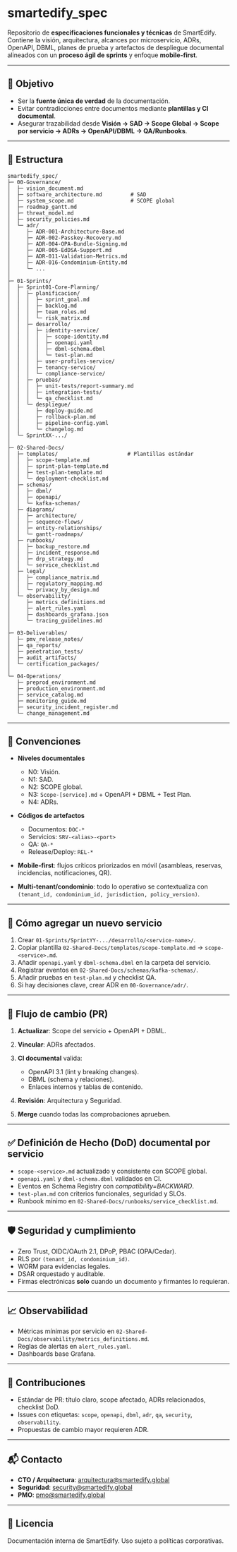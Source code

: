 # smartedify_spec

Repositorio de **especificaciones funcionales y técnicas** de SmartEdify.
Contiene la visión, arquitectura, alcances por microservicio, ADRs, OpenAPI, DBML, planes de prueba y artefactos de despliegue documental alineados con un **proceso ágil de sprints** y enfoque **mobile-first**.

---

## 🎯 Objetivo

* Ser la **fuente única de verdad** de la documentación.
* Evitar contradicciones entre documentos mediante **plantillas y CI documental**.
* Asegurar trazabilidad desde **Visión → SAD → Scope Global → Scope por servicio → ADRs → OpenAPI/DBML → QA/Runbooks**.

---

## 📂 Estructura

```
smartedify_spec/
├─ 00-Governance/
│  ├─ vision_document.md
│  ├─ software_architecture.md         # SAD
│  ├─ system_scope.md                  # SCOPE global
│  ├─ roadmap_gantt.md
│  ├─ threat_model.md
│  ├─ security_policies.md
│  └─ adr/
│     ├─ ADR-001-Architecture-Base.md
│     ├─ ADR-002-Passkey-Recovery.md
│     ├─ ADR-004-OPA-Bundle-Signing.md
│     ├─ ADR-005-EdDSA-Support.md
│     ├─ ADR-011-Validation-Metrics.md
│     ├─ ADR-016-Condominium-Entity.md
│     └─ ...
│
├─ 01-Sprints/
│  ├─ Sprint01-Core-Planning/
│  │  ├─ planificacion/
│  │  │  ├─ sprint_goal.md
│  │  │  ├─ backlog.md
│  │  │  ├─ team_roles.md
│  │  │  └─ risk_matrix.md
│  │  ├─ desarrollo/
│  │  │  ├─ identity-service/
│  │  │  │  ├─ scope-identity.md
│  │  │  │  ├─ openapi.yaml
│  │  │  │  ├─ dbml-schema.dbml
│  │  │  │  └─ test-plan.md
│  │  │  ├─ user-profiles-service/
│  │  │  ├─ tenancy-service/
│  │  │  └─ compliance-service/
│  │  ├─ pruebas/
│  │  │  ├─ unit-tests/report-summary.md
│  │  │  ├─ integration-tests/
│  │  │  └─ qa_checklist.md
│  │  └─ despliegue/
│  │     ├─ deploy-guide.md
│  │     ├─ rollback-plan.md
│  │     ├─ pipeline-config.yaml
│  │     └─ changelog.md
│  └─ SprintXX-.../
│
├─ 02-Shared-Docs/
│  ├─ templates/                      # Plantillas estándar
│  │  ├─ scope-template.md
│  │  ├─ sprint-plan-template.md
│  │  ├─ test-plan-template.md
│  │  └─ deployment-checklist.md
│  ├─ schemas/
│  │  ├─ dbml/
│  │  ├─ openapi/
│  │  └─ kafka-schemas/
│  ├─ diagrams/
│  │  ├─ architecture/
│  │  ├─ sequence-flows/
│  │  ├─ entity-relationships/
│  │  └─ gantt-roadmaps/
│  ├─ runbooks/
│  │  ├─ backup_restore.md
│  │  ├─ incident_response.md
│  │  ├─ drp_strategy.md
│  │  └─ service_checklist.md
│  ├─ legal/
│  │  ├─ compliance_matrix.md
│  │  ├─ regulatory_mapping.md
│  │  └─ privacy_by_design.md
│  └─ observability/
│     ├─ metrics_definitions.md
│     ├─ alert_rules.yaml
│     ├─ dashboards_grafana.json
│     └─ tracing_guidelines.md
│
├─ 03-Deliverables/
│  ├─ pmv_release_notes/
│  ├─ qa_reports/
│  ├─ penetration_tests/
│  ├─ audit_artifacts/
│  └─ certification_packages/
│
└─ 04-Operations/
   ├─ preprod_environment.md
   ├─ production_environment.md
   ├─ service_catalog.md
   ├─ monitoring_guide.md
   ├─ security_incident_register.md
   └─ change_management.md
```

---

## 🧩 Convenciones

* **Niveles documentales**

  * N0: Visión.
  * N1: SAD.
  * N2: SCOPE global.
  * N3: `Scope-[service].md` + OpenAPI + DBML + Test Plan.
  * N4: ADRs.
* **Códigos de artefactos**

  * Documentos: `DOC-*`
  * Servicios: `SRV-<alias>-<port>`
  * QA: `QA-*`
  * Release/Deploy: `REL-*`
* **Mobile-first**: flujos críticos priorizados en móvil (asambleas, reservas, incidencias, notificaciones, QR).
* **Multi-tenant/condominio**: todo lo operativo se contextualiza con `(tenant_id, condominium_id, jurisdiction, policy_version)`.

---

## 📜 Cómo agregar un nuevo servicio

1. Crear `01-Sprints/SprintYY-.../desarrollo/<service-name>/`.
2. Copiar plantilla `02-Shared-Docs/templates/scope-template.md` → `scope-<service>.md`.
3. Añadir `openapi.yaml` y `dbml-schema.dbml` en la carpeta del servicio.
4. Registrar eventos en `02-Shared-Docs/schemas/kafka-schemas/`.
5. Añadir pruebas en `test-plan.md` y checklist QA.
6. Si hay decisiones clave, crear ADR en `00-Governance/adr/`.

---

## 🔁 Flujo de cambio (PR)

1. **Actualizar**: Scope del servicio + OpenAPI + DBML.
2. **Vincular**: ADRs afectados.
3. **CI documental** valida:

   * OpenAPI 3.1 (lint y breaking changes).
   * DBML (schema y relaciones).
   * Enlaces internos y tablas de contenido.
4. **Revisión**: Arquitectura y Seguridad.
5. **Merge** cuando todas las comprobaciones aprueben.

---

## ✅ Definición de Hecho (DoD) documental por servicio

* `scope-<service>.md` actualizado y consistente con SCOPE global.
* `openapi.yaml` y `dbml-schema.dbml` validados en CI.
* Eventos en Schema Registry con *compatibility=BACKWARD*.
* `test-plan.md` con criterios funcionales, seguridad y SLOs.
* Runbook mínimo en `02-Shared-Docs/runbooks/service_checklist.md`.

---

## 🛡️ Seguridad y cumplimiento

* Zero Trust, OIDC/OAuth 2.1, DPoP, PBAC (OPA/Cedar).
* RLS por `(tenant_id, condominium_id)`.
* WORM para evidencias legales.
* DSAR orquestado y auditable.
* Firmas electrónicas **solo** cuando un documento y firmantes lo requieran.

---

## 📈 Observabilidad

* Métricas mínimas por servicio en `02-Shared-Docs/observability/metrics_definitions.md`.
* Reglas de alertas en `alert_rules.yaml`.
* Dashboards base Grafana.

---

## 🤝 Contribuciones

* Estándar de PR: título claro, scope afectado, ADRs relacionados, checklist DoD.
* Issues con etiquetas: `scope`, `openapi`, `dbml`, `adr`, `qa`, `security`, `observability`.
* Propuestas de cambio mayor requieren ADR.

---

## 📬 Contacto

* **CTO / Arquitectura**: [arquitectura@smartedify.global](mailto:arquitectura@smartedify.global)
* **Seguridad**: [security@smartedify.global](mailto:security@smartedify.global)
* **PMO**: [pmo@smartedify.global](mailto:pmo@smartedify.global)

---

## 📝 Licencia

Documentación interna de SmartEdify. Uso sujeto a políticas corporativas.
